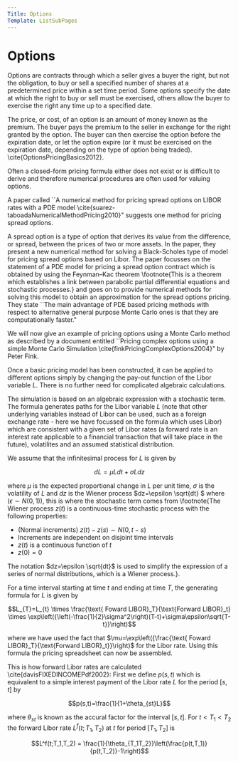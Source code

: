 ```yaml
---
Title: Options
Template: ListSubPages
---
```


# Options

Options are contracts through which a seller gives a buyer the right, but not the obligation, 
to buy or sell a specified number of shares at a predetermined price within a set time period.
Some options specify the date at which the right to buy or sell must be exercised, others allow 
the buyer to exercise the right any time up to a specified date. 

The price, or cost, of an option is an amount of money known as the premium. The buyer pays the
premium to the seller in exchange for the right granted by the option. The buyer can then exercise
the option before the expiration date, or let the option expire (or it must be exercised on the expiration
date, depending on the type of option being traded). \cite{OptionsPricingBasics2012}.

Often a closed-form pricing formula either does not exist or is difficult to derive and therefore
numerical procedures are often used for valuing options.

A paper called ``A numerical method for pricing spread options on LIBOR rates with a PDE 
model \cite{suarez-taboadaNumericalMethodPricing2010}" suggests one method for pricing spread options. 

A spread option is a type of option that derives its value from the difference, or spread, 
between the prices of two or more assets. In the paper, they present a new numerical method 
for solving a Black-Scholes type of model for pricing spread options based on Libor. The paper 
focusses on the statement of a PDE model for pricing a spread option contract which is obtained 
by using the Feynman–Kac theorem \footnote{This is a theorem which establishes a link between
parabolic partial differential equations and stochastic processes.} and goes on to provide 
numerical methods for solving this model to obtain an approximation for the spread options 
pricing. They state ``The main advantage of PDE based pricing methods with respect to alternative
general purpose Monte Carlo ones is that they are computationally faster." 

We will now give an example of pricing options using a Monte Carlo method as described by 
a document entitled ``Pricing complex options using a simple Monte Carlo 
Simulation \cite{finkPricingComplexOptions2004}" by Peter Fink. 

Once a basic pricing model has been constructed, it can be applied to different options 
simply by changing the pay-out function of the Libor variable $L$. There is no further 
need for complicated algebraic calculations.

The simulation is based on an algebraic expression with a stochastic term. The formula
generates paths for the Libor variable $L$ (note that other underlying variables instead 
of Libor can be used, such as a foreign exchange rate - here we have focussed on the formula 
which uses Libor) which are consistent with a given set of Libor rates (a forward rate is 
an interest rate applicable to a financial transaction that will take place in the future), 
volatilites and an assumed statistical distribution. 

We assume that the infinitesimal process for $L$ is given by 


$$dL=\mu Ldt + \sigma L dz$$


where $\mu$ is the expected proportional change in $L$ per unit time, $\sigma$ is the volatility of $L$ and $dz$ is 
the Wiener process $dz=\epsilon \sqrt{dt} $ where ($\epsilon \sim N(0,1)$), this is where the stochastic term comes 
from \footnote{The Wiener process $z(t)$ is a continuous-time stochastic process with the following properties:

- (Normal increments) $z(t)-z(s) \sim N(0,t-s)$
- Increments are independent on disjoint time intervals
- $z(t)$ is a continuous function of $t$
- $z(0)=0$

The notation $dz=\epsilon \sqrt{dt}$ is used to simplify the expression of a series of normal distributions, 
which is a Wiener process.}.

For a time interval starting at time $t$ and ending at time $T$, the generating formula for $L$ is given by 


$$L_{T}=L_{t} \times \frac{\text{ Foward LIBOR}_T}{\text{Forward LIBOR}_t} \times \exp\left({\left(-\frac{1}{2}\sigma^2\right)(T-t)+\sigma\epsilon\sqrt{T-t}}\right)$$


where we have used the fact that $\mu=\exp\left({\frac{\text{ Foward LIBOR}_T}{\text{Forward LIBOR}_t}}\right)$ for 
the Libor rate. Using this formula the pricing spreadsheet can now be assembled. 

This is how forward Libor rates are calculated \cite{davisFIXEDINCOMEPdf2002}:
First we define $p(s,t)$ which is equivalent to a simple interest payment of the 
Libor rate $L$ for the period $[s,t]$ by


$$p(s,t)=\frac{1}{1+\theta_{st}L}$$


where $\theta_{st}$ is known as the accural factor for the interval $[s,t]$. 
For $t<T_1<T_2$ the forward Libor rate $L^f(t;T_1,T_2)$ at $t$ for period $[T_1,T_2]$ is

$$L^f(t;T_1,T_2) = \frac{1}{\theta_{T_1T_2}}\left(\frac{p(t,T_1)}{p(t,T_2)}-1\right)$$
